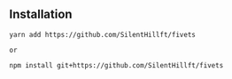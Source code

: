 ## Installation

```
yarn add https://github.com/SilentHillft/fivets

or

npm install git+https://github.com/SilentHillft/fivets
```

